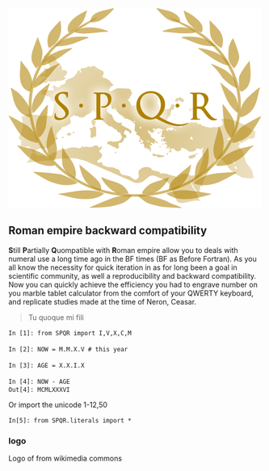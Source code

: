 ![spqr logo](docs/logo.png)

## Roman empire backward compatibility 

**S**till **P**artially **Q**uompatible with **R**oman empire allow you to
deals with numeral use a long time ago in the BF times (BF as Before Fortran).
As you all know the necessity for quick iteration in as for long been a goal in
scientific community, as well a reproducibility and backward compatibility.
Now you can quickly achieve the efficiency you had to engrave number on you
marble tablet calculator from the comfort of your QWERTY keyboard, and
replicate studies made at the time of Neron, Ceasar. 


> Tu quoque mi fili


```
In [1]: from SPQR import I,V,X,C,M

In [2]: NOW = M.M.X.V # this year

In [3]: AGE = X.X.I.X

In [4]: NOW - AGE
Out[4]: MCMLXXXVI
```

Or import the unicode 1-12,50

```
In[5]: from SPQR.literals import *
```


### logo

Logo of from wikimedia commons
